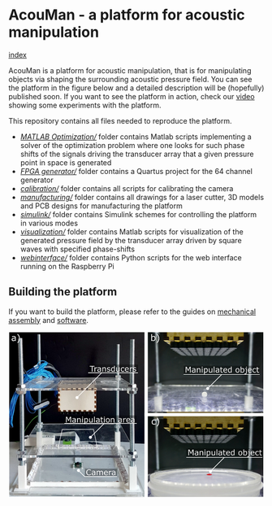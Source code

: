 # AcouMan - a platform for acoustic manipulation
[index](README.md)

AcouMan is a platform for acoustic manipulation, that is for manipulating objects via shaping the surrounding acoustic pressure field. You can see the platform in the figure below and a detailed description will be (hopefully) published soon. If you want to see the platform in action, check our [video](https://youtu.be/BdDq_jRSNYA) showing some experiments with the platform.

This repository contains all files needed to reproduce the platform.

* [_MATLAB Optimization/_](MATLAB&#32;optimization/readme.md) folder contains Matlab scripts implementing a solver of the optimization problem where one looks for such phase shifts of the signals driving the transducer array that a given pressure point in space is generated
* [_FPGA generator/_](FPGA_generator/readme.md) folder contains a Quartus project for the 64 channel generator
* [_calibration/_](calibration/readme.md) folder contains all scripts for calibrating the camera
* [_manufacturing/_](manufacturing/readme.md) folder contains all drawings for a laser cutter, 3D models and PCB designs for manufacturing the platform
* [_simulink/_](simulink/readme.md) folder contains Simulink schemes for controlling the platform in various modes
* [_visualization/_](visualization/readme.md) folder contains Matlab scripts for visualization of the generated pressure field by the transducer array driven by square waves with specified phase-shifts
* [_webinterface/_](webinterface/readme.md) folder contains Python scripts for the web interface running on the Raspberry Pi

## Building the platform

If you want to build the platform, please refer to the guides on [mechanical assembly](docs/assembly.md) and [software](docs/software.md).

![Photos of the platform](docs/platfromCompo_annotateed.png)
